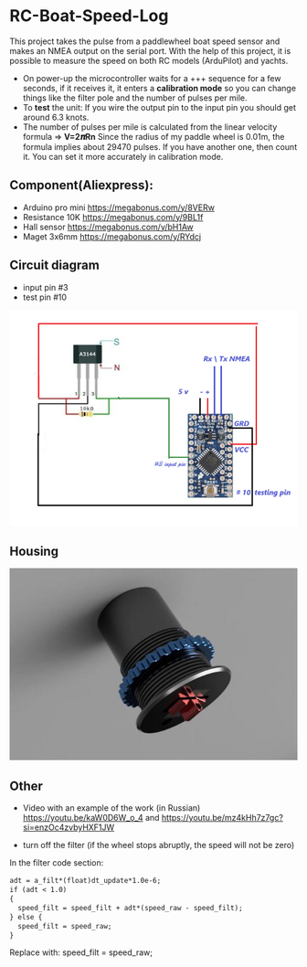 # RC-Boat-Speed-Log

This project  takes the pulse from a paddlewheel boat speed sensor and makes an NMEA output on the serial port. With the help of this project, it is possible to measure the speed on both RC models (ArduPilot) and yachts.

 - On power-up the microcontroller waits for a +++ sequence for a few seconds, if it receives it, it enters a **calibration mode** so you can change things like the filter pole and the number of pulses per mile.
 - To **test** the unit: If you wire the output pin to the input pin you should get around 6.3 knots.
 - The number of pulses per mile is calculated from the linear velocity formula =>  **V=2𝝅Rn** Since the radius of my paddle wheel is 0.01m, the formula implies about 29470 pulses. If you have another one, then count it. You can set it more accurately in calibration mode.


## Component(Aliexpress):

 - Arduino pro mini         https://megabonus.com/y/8VERw                     
 - Resistance 10K           https://megabonus.com/y/9BL1f                 
 - Hall sensor              https://megabonus.com/y/bH1Aw
 - Maget 3x6mm              https://megabonus.com/y/RYdcj

##  Circuit diagram 
  -  input pin #3
  -  test pin #10


![Screenshot](screen.png)

## Housing 
![Screenshot](Body.png)

## Other
- Video with an example of the work (in Russian) https://youtu.be/kaW0D6W_o_4 and https://youtu.be/mz4kHh7z7gc?si=enzOc4zvbyHXF1JW

- turn off the filter (if the wheel stops abruptly, the speed will not be zero)

In the filter code section:

    adt = a_filt*(float)dt_update*1.0e-6;
    if (adt < 1.0)
    {
      speed_filt = speed_filt + adt*(speed_raw - speed_filt);
    } else {
      speed_filt = speed_raw; 
    }  
    
Replace with:
     speed_filt = speed_raw;
